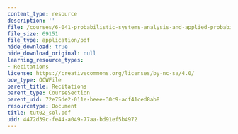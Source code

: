 ```yaml
---
content_type: resource
description: ''
file: /courses/6-041-probabilistic-systems-analysis-and-applied-probability-spring-2006/4472d39cfe44a04977aabd91ef5b4972_tut02_sol.pdf
file_size: 69151
file_type: application/pdf
hide_download: true
hide_download_original: null
learning_resource_types:
- Recitations
license: https://creativecommons.org/licenses/by-nc-sa/4.0/
ocw_type: OCWFile
parent_title: Recitations
parent_type: CourseSection
parent_uid: 72e75de2-011e-beee-30c9-acf41ced8ab8
resourcetype: Document
title: tut02_sol.pdf
uid: 4472d39c-fe44-a049-77aa-bd91ef5b4972
---
```

